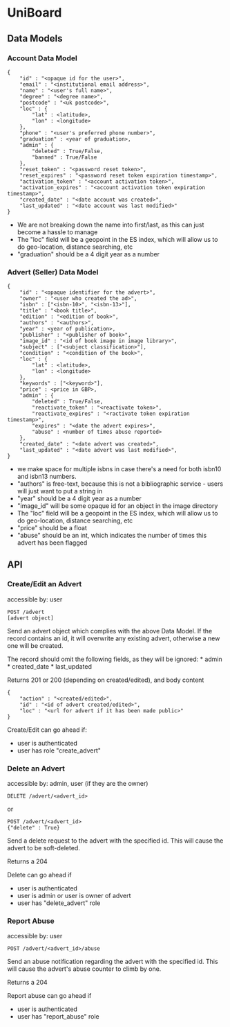 # UniBoard

## Data Models

### Account Data Model

    {
        "id" : "<opaque id for the user>",
        "email" : "<institutional email address>",
        "name" : "<user's full name>",
        "degree" : "<degree name>",
        "postcode" : "<uk postcode>",
        "loc" : {
            "lat" : <latitude>,
            "lon" : <longitude>
        },
        "phone" : "<user's preferred phone number>",
        "graduation" : <year of graduation>,
        "admin" : {
            "deleted" : True/False,
            "banned" : True/False
        },
        "reset_token" : "<password reset token>",
        "reset_expires" : "<password reset token expiration timestamp>",
        "activation_token" : "<account activation token>",
        "activation_expires" : "<account activation token expiration timestamp>",
        "created_date" : "<date account was created>",
        "last_updated" : "<date account was last modified>"
    }

* We are not breaking down the name into first/last, as this can just become a hassle to manage
* The "loc" field will be a geopoint in the ES index, which will allow us to do geo-location, distance searching, etc
* "graduation" should be a 4 digit year as a number

### Advert (Seller) Data Model

    {
        "id" : "<opaque identifier for the advert>",
        "owner" : "<user who created the ad>",
        "isbn" : ["<isbn-10>", "<isbn-13>"],
        "title" : "<book title>",
        "edition" : "<edition of book>",
        "authors" : "<authors>",
        "year" : <year of publication>,
        "publisher" : "<publisher of book>",
        "image_id" : "<id of book image in image library>",
        "subject" : ["<subject classification>"],
        "condition" : "<condition of the book>",
        "loc" : {
            "lat" : <latitude>,
            "lon" : <longitude>
        },
        "keywords" : ["<keyword>"],
        "price" : <price in GBP>,
        "admin" : {
            "deleted" : True/False,
            "reactivate_token" : "<reactivate token>",
            "reactivate_expires" : "<ractivate token expiration timestamp>",
            "expires" : "<date the advert expires>",
            "abuse" : <number of times abuse reported>
        },
        "created_date" : "<date advert was created>",
        "last_updated" : "<date advert was last modified>",
    }

* we make space for multiple isbns in case there's a need for both isbn10 and isbn13 numbers.
* "authors" is free-text, because this is not a bibliographic service - users will just want to put a string in
* "year" should be a 4 digit year as a number
* "image_id" will be some opaque id for an object in the image directory
* The "loc" field will be a geopoint in the ES index, which will allow us to do geo-location, distance searching, etc
* "price" should be a float
* "abuse" should be an int, which indicates the number of times this advert has been flagged

## API

### Create/Edit an Advert

accessible by: user

    POST /advert
    [advert object]

Send an advert object which complies with the above Data Model.  If the record contains an id, it will overwrite
any existing advert, otherwise a new one will be created.

The record should omit the following fields, as they will be ignored:
    * admin
    * created_date
    * last_updated

Returns 201 or 200 (depending on created/edited), and body content

    {
        "action" : "<created/edited>",
        "id" : "<id of advert created/edited>",
        "loc" : "<url for advert if it has been made public>"
    }

Create/Edit can go ahead if:

* user is authenticated
* user has role "create_advert"

### Delete an Advert

accessible by: admin, user (if they are the owner)

    DELETE /advert/<advert_id>

or

    POST /advert/<advert_id>
    {"delete" : True}

Send a delete request to the advert with the specified id.  This will cause the advert to be soft-deleted.

Returns a 204

Delete can go ahead if

* user is authenticated
* user is admin or user is owner of advert
* user has "delete_advert" role

### Report Abuse

accessible by: user

    POST /advert/<advert_id>/abuse

Send an abuse notification regarding the advert with the specified id.  This will cause the advert's abuse counter
to climb by one.

Returns a 204

Report abuse can go ahead if

* user is authenticated
* user has "report_abuse" role

